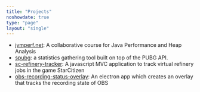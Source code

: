 ```yaml
---
title: "Projects"
noshowdate: true
type: "page"
layout: "single"
---
```


* [jvmperf.net](https://jvmperf.net/): A collaborative course for Java Performance and Heap Analysis
* [spubg](https://github.com/AnEmortalKid/spubg): a statistics gathering tool built on top of the PUBG API. 
* [sc-refinery-tracker](https://github.com/AnEmortalKid/sc-refinery-tracker): A javascript MVC application to track virtual refinery jobs in the game StarCitizen
* [obs-recording-status-overlay](https://github.com/AnEmortalKid/obs-recording-status-overlay): An electron app which creates an overlay that tracks the recording state of OBS
